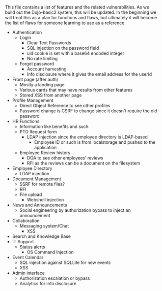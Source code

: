 This file contains a list of features and the related
vulnerabilities.  As we build out the Dojo-basic2 system,
this will be updated.   In the beginning we will treat
this as a plan for functions and flaws, but ultimately
it will become the list of flaws for someone learning
to use as a reference.

- Authentication
    - Login
        - Clear Text Passwords
        - SQL injection on the password field
        - uid cookie is set with a base64 encoded integer
        - No rate limiting
    - Forgot password
        - Account harvesting
        - Info disclosure where it gives the email address for the userid
- Front page (after auth)
    - Mostly a landing page
    - Various cards that may have results from other features
    - Stored XSS from another page
- Profile Management
    - Direct Object Reference to see other profiles
    - Password change is CSRF to change since it doesn't require the old password
- HR Functions
    -  Information like benefits and such
    - PTO Request form
        - LDAP injection since the employee directory is LDAP-based
            - Employee ID or such is from localstorage and pushed to the application
    - Employee Review history
        - DOA to see other employees' reviews
        - RFI as the reviews can be a document on the filesystem
- Employee Directory
    - LDAP injection
- Document Management
    - SSRF for remote files?
    - RFI
    - File upload
        - Webshell injection
- News and Announcements
    - Social engineering by authorization bypass to inject an announcement
- Collaboration
    - Messaging system/Chat
        - XSS
- Search and Knowledge Base
- IT Support
    - Status alerts
        - OS Command Injection
- Event Calendar
    - SQL injection against SQLLite for new events
    - XSS
- Admin interface
    - Authorization escalation or bypass
    - Analytics for info disclosure
